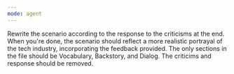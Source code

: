 ```yaml
---
mode: agent
---
```


Rewrite the scenario according to the response to the criticisms at the end.  When you're done, the scenario should reflect a more realistic portrayal of the tech industry, incorporating the feedback provided.  The only sections in the file should be Vocabulary, Backstory, and Dialog.  The criticims and response should be removed.
